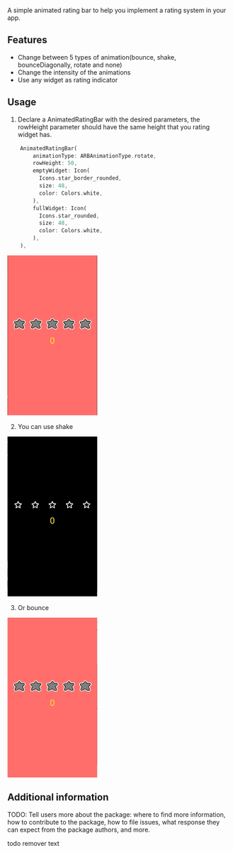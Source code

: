 <!--
This README describes the package. If you publish this package to pub.dev,
this README's contents appear on the landing page for your package.

For information about how to write a good package README, see the guide for
[writing package pages](https://dart.dev/guides/libraries/writing-package-pages).

For general information about developing packages, see the Dart guide for
[creating packages](https://dart.dev/guides/libraries/create-library-packages)
and the Flutter guide for
[developing packages and plugins](https://flutter.dev/developing-packages).
-->

A simple animated rating bar to help you implement a rating system in your app.

## Features

 - Change between 5 types of animation(bounce, shake, bounceDiagonally, rotate and none)
 - Change the intensity of the animations
 - Use any widget as rating indicator

## Usage

1. Declare a AnimatedRatingBar with the desired parameters, the rowHeight parameter should have the same height that you rating widget has.

```dart
    AnimatedRatingBar(
        animationType: ARBAnimationType.rotate,
        rowHeight: 50,
        emptyWidget: Icon(
          Icons.star_border_rounded,
          size: 48,
          color: Colors.white,
        ),
        fullWidget: Icon(
          Icons.star_rounded,
          size: 48,
          color: Colors.white,
        ),
    ),
```
![](example/assets/rotate.gif) 


2. You can use shake

![](example/assets/shake.gif) 

3. Or bounce

![](example/assets/bounce.gif)


## Additional information

TODO: Tell users more about the package: where to find more information, how to
contribute to the package, how to file issues, what response they can expect
from the package authors, and more.

todo
remover text
